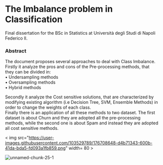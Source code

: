 # The Imbalance problem in Classification

Final dissertation for the BSc in Statistics at Università degli Studi di Napoli Federico II.

### Abstract

The document proposes several approaches to deal with Class Imbalance. Firstly it analyze the pros and cons of the Pre-processing methods, that  they can be divided in: \
• Undersampling methods \
• Oversampling methods \
• Hybrid methods 

Secondly it analyze the Cost sensitive solutions, that are characterized by modifying existing algorithm (i.e Decision Tree, SVM, Ensemble Methods) in order to change the weights of each class. \
Finally there is an application of all these methods to two dataset. The first dataset is about Churn and they are adopted all the pre-processing methods,
while the second one is about Spam and instead they are adopted all cost sensitive methods.



< img src="https://user-images.githubusercontent.com/103529789/176708648-d4b71343-600b-41da-bda5-fd093a1fb859.png" width= 80 >

![unnamed-chunk-25-1](https://user-images.githubusercontent.com/103529789/176708648-d4b71343-600b-41da-bda5-fd093a1fb859.png)
